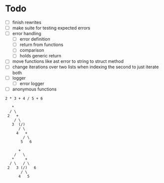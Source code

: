 # Todo

- [ ] finish rewrites
- [ ] make suite for testing expected errors
- [ ] error handling
  - [ ] error definition
  - [ ] return from functions
  - [ ] comparison
  - [ ] holds generic return
- [ ] move functions like ast error to string to struct method
- [ ] change iterations over two lists when indexing the second
      to just iterate both
- [ ] logger
  - [ ] error logger
- [ ] anonymous functions

```
2 * 3 + 4 / 5 + 6

   *
  / \
 2   +
    / \
   3  (/)
      / \
     4   +
        / \
       5   6

      +
    /   \
   *     +
  / \   / \
 2   3 (/)   6
       / \
      4   5
```
